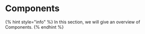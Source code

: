# Components

{% hint style="info" %}
In this section, we will give an overview of Components.
{% endhint %}
